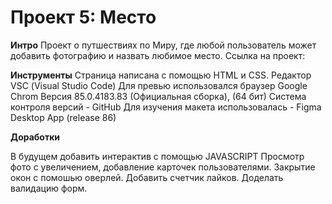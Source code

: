 # Проект 5: Место


**Интро**
Проект о путшествиях по Миру, где любой пользователь может добавить фотографию  и назвать любимое место.
Ссылка на проект: 

**Инструменты**
Страница написана с помощью HTML и CSS.
Редактор VSС (Visual Studio Code)
Для превью  использовался  браузер Google Chrom Версия 85.0.4183.83 (Официальная сборка), (64 бит)
Система контроля версий - GitHub
Для изучения макета использовалась - Figma Desktop App (release 86)
 

**Доработки**

В будущем добавить интерактив с помощью JAVASCRIPT
Просмотр фото с увеличением, добавление карточек пользователями.
Закрытие окон с помошью оверлей.
Добавить счетчик лайков.
Доделать валидацию форм.
